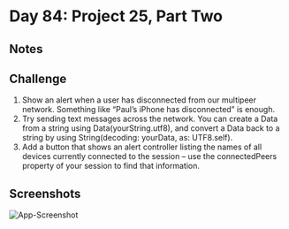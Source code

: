 # Day 84: Project 25, Part Two

## Notes


## Challenge
1. Show an alert when a user has disconnected from our multipeer network. Something like “Paul’s iPhone has disconnected” is enough.
2. Try sending text messages across the network. You can create a Data from a string using Data(yourString.utf8), and convert a Data back to a string by using String(decoding: yourData, as: UTF8.self).
3. Add a button that shows an alert controller listing the names of all devices currently connected to the session – use the connectedPeers property of your session to find that information.

## Screenshots
![App-Screenshot](documentation/1.gif)